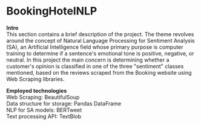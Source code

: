 # BookingHotelNLP

**Intro** <br>
This section contains a brief description of the project. The theme revolves around the concept of Natural Language Processing for Sentiment Analysis (SA), an Artificial Intelligence field whose primary purpose is computer training to determine if a sentence's emotional tone is positive, negative, or neutral. In this project the main concern is determining whether a customer's opinion is classified in one of the three "sentiment" classes mentioned, based on the reviews scraped from the Booking website using Web Scraping libraries.

**Employed technologies** <br>
Web Scraping: BeautifulSoup <br>
Data structure for storage: Pandas DataFrame <br>
NLP for SA models: BERTweet <br>
Text processing API: TextBlob <br>


